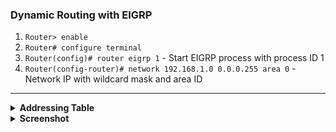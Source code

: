 ### **Dynamic Routing with EIGRP**
  1. `Router> enable`
  2. `Router# configure terminal`
  3. `Router(config)# router eigrp 1` - Start EIGRP process with process ID 1
  4. `Router(config-router)# network 192.168.1.0 0.0.0.255 area 0` - Network IP with wildcard mask and area ID

---

<details>
<summary><strong>Addressing Table</strong></summary>

| Device | Interface | IP Address   | Subnet Mask    | Default Gateway |
|--------|-----------|--------------|----------------|-----------------|
| R1     | G0/0      | 192.168.0.1  | 255.255.255.252|                 |
| R1     | G0/1      | 192.168.1.1  | 255.255.255.0  |                 |
| R2     | G0/0      | 192.168.0.2  | 255.255.255.252|                 |
| R2     | G0/1      | 192.168.2.1  | 255.255.255.192|                 |
| R2     | G0/2      | 192.168.0.5  | 255.255.255.252|                 |
| R3     | G0/1      | 192.168.3.1  | 255.255.255.224|                 |
| R3     | G0/2      | 192.168.0.6  | 255.255.255.252|                 |
| PC-0   | NIC       | 192.168.1.2  | 255.255.255.0  | 192.168.1.1     |
| PC-1   | NIC       | 192.168.1.3  | 255.255.255.0  | 192.168.1.1     |
| PC-2   | NIC       | 192.168.2.2  | 255.255.255.192| 192.168.2.1     |
| PC-3   | NIC       | 192.168.2.3  | 255.255.255.192| 192.168.2.1     |
| PC-4   | NIC       | 192.168.3.2  | 255.255.255.224| 192.168.3.1     |
| PC-5   | NIC       | 192.168.3.3  | 255.255.255.224| 192.168.3.1     |

</details>

<details>
<summary><strong>Screenshot</strong></summary>
<img src='./L10.png' /><br>
</details>
